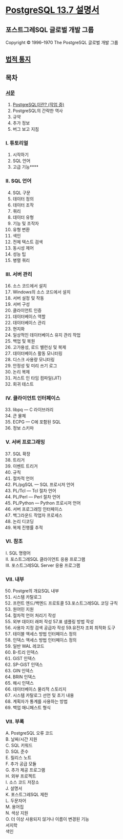 # [PostgreSQL 13.7 설명서](https://www.postgresql.org/docs/15/index.html)
## 포스트그레SQL 글로벌 개발 그룹
Copyright © 1996–1970 The PostgreSQL 글로벌 개발 그룹

## [법적 통지](https://www.postgresql.org/docs/15/legalnotice.html)
## 목차
### [서문](./서문)
1. [PostgreSQL이란? (작업 중)](./서문/PostgreSQL이란.md)
2. PostgreSQL의 간략한 역사
3. 규약
4. 추가 정보
5. 버그 보고 지침
### I. 튜토리얼
1. 시작하기
2. SQL 언어
3. 고급 기능****
### II. SQL 언어
4. SQL 구문
5. 데이터 정의
6. 데이터 조작
7. 쿼리
8. 데이터 유형
9. 기능 및 조작자
10. 유형 변환
11. 색인
12. 전체 텍스트 검색
13. 동시성 제어
14. 성능 팁
15. 병렬 쿼리
### III. 서버 관리
16. 소스 코드에서 설치
17. Windows의 소스 코드에서 설치
18. 서버 설정 및 작동
19. 서버 구성
20. 클라이언트 인증
21. 데이터베이스 역할
22. 데이터베이스 관리
23. 현지화
24. 일상적인 데이터베이스 유지 관리 작업
25. 백업 및 복원
26. 고가용성, 로드 밸런싱 및 복제
27. 데이터베이스 활동 모니터링
28. 디스크 사용량 모니터링
29. 안정성 및 미리 쓰기 로그
30. 논리 복제
31. 저스트 인 타임 컴파일(JIT)
32. 회귀 테스트
### IV. 클라이언트 인터페이스
33. libpq — C 라이브러리
34. 큰 물체
35. ECPG — C에 포함된 SQL
36. 정보 스키마
### V. 서버 프로그래밍
37. SQL 확장
38. 트리거
39. 이벤트 트리거
40. 규칙
41. 절차적 언어
42. PL/pgSQL — SQL 프로시저 언어
43. PL/Tcl — Tcl 절차 언어
44. PL/Perl — Perl 절차 언어
45. PL/Python — Python 프로시저 언어
46. 서버 프로그래밍 인터페이스
47. 백그라운드 작업자 프로세스
48. 논리 디코딩
49. 복제 진행률 추적
### VI. 참조
I. SQL 명령어<br />
II. 포스트그레SQL 클라이언트 응용 프로그램<br />
III. 포스트그레SQL Server 응용 프로그램<br />
### VII. 내부
50. Postgre의 개요SQL 내부
51. 시스템 카탈로그
52. 프런트 엔드/백엔드 프로토콜
53.포스트그레SQL 코딩 규칙
54. 원어민 지원
55. 절차적 언어 처리기 작성
56. 외부 데이터 래퍼 작성
57.표 샘플링 방법 작성
58. 사용자 지정 검색 공급자 작성
59.유전자 조회 최적화 도구
60. 테이블 액세스 방법 인터페이스 정의
61. 인덱스 액세스 방법 인터페이스 정의
62. 일반 WAL 레코드
63. B-트리 인덱스
64. GiST 인덱스
65. SP-GiST 인덱스
66. GIN 인덱스
67. BRIN 인덱스
68. 해시 인덱스
69. 데이터베이스 물리적 스토리지
70. 시스템 카탈로그 선언 및 초기 내용
71. 계획자가 통계를 사용하는 방법
72. 백업 매니페스트 형식
### VII. 부록
A. PostgreSQL 오류 코드<br />
B. 날짜/시간 지원<br />
C. SQL 키워드<br />
D. SQL 준수<br />
E. 릴리스 노트<br />
F. 추가 공급 모듈<br />
G. 추가 제공 프로그램<br />
H. 외부 프로젝트<br />
I. 소스 코드 저장소<br />
J. 설명서<br />
K. 포스트그레SQL 제한<br />
L. 두문자어<br />
M. 용어집<br />
N. 색상 지원<br />
O. 더 이상 사용되지 않거나 이름이 변경된 기능<br />
서지학<br />
색인
